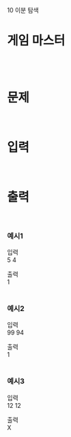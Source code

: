 10 이분 탐색
# 게임 마스터
<br>
<br>

# 문제

<br>

# 입력

<br>

# 출력

<br>

### 예시1
입력  
5 4  

출력  
1  
<br>

### 예시2
입력  
99 94  

출력  
1  
<br>

### 예시3
입력  
12 12  

출력  
X  
<br>